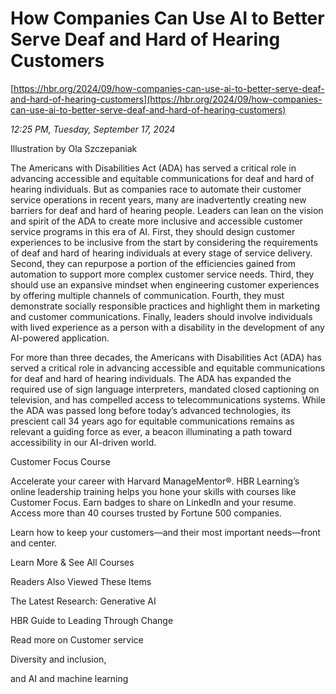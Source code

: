# How Companies Can Use AI to Better Serve Deaf and Hard of Hearing Customers

[https://hbr.org/2024/09/how-companies-can-use-ai-to-better-serve-deaf-and-hard-of-hearing-customers](https://hbr.org/2024/09/how-companies-can-use-ai-to-better-serve-deaf-and-hard-of-hearing-customers)

*12:25 PM, Tuesday, September 17, 2024*

Illustration by Ola Szczepaniak

The Americans with Disabilities Act (ADA) has served a critical role in advancing accessible and equitable communications for deaf and hard of hearing individuals. But as companies race to automate their customer service operations in recent years, many are inadvertently creating new barriers for deaf and hard of hearing people. Leaders can lean on the vision and spirit of the ADA to create more inclusive and accessible customer service programs in this era of AI. First, they should design customer experiences to be inclusive from the start by considering the requirements of deaf and hard of hearing individuals at every stage of service delivery. Second, they can repurpose a portion of the efficiencies gained from automation to support more complex customer service needs. Third, they should use an expansive mindset when engineering customer experiences by offering multiple channels of communication. Fourth, they must demonstrate socially responsible practices and highlight them in marketing and customer communications. Finally, leaders should involve individuals with lived experience as a person with a disability in the development of any AI-powered application.

For more than three decades, the Americans with Disabilities Act (ADA) has served a critical role in advancing accessible and equitable communications for deaf and hard of hearing individuals. The ADA has expanded the required use of sign language interpreters, mandated closed captioning on television, and has compelled access to telecommunications systems. While the ADA was passed long before today’s advanced technologies, its prescient call 34 years ago for equitable communications remains as relevant a guiding force as ever, a beacon illuminating a path toward accessibility in our AI-driven world.

Customer Focus Course

Accelerate your career with Harvard ManageMentor®. HBR Learning’s online leadership training helps you hone your skills with courses like Customer Focus. Earn badges to share on LinkedIn and your resume. Access more than 40 courses trusted by Fortune 500 companies.

Learn how to keep your customers—and their most important needs—front and center.

Learn More & See All Courses

Readers Also Viewed These Items

The Latest Research: Generative AI

HBR Guide to Leading Through Change

Read more on Customer service

Diversity and inclusion,

and AI and machine learning

